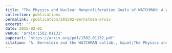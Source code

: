 ```yaml
---
title: "The Physics and Nuclear Nonproliferation Goals of WATCHMAN: A WATer CHerenkov Monitor for ANtineutrinos"
collection: publications
permalink: /publication/201502-Bernstein-arxiv
excerpt: ''
date: 2015-02-01
venue: 'arXiv:1502.01132'
paperurl: 'https://arxiv.org/pdf/1502.01132.pdf'
citation: 'A. Bernstein and the WATCHMAN collab., &quot;The Physics and Nuclear Nonproliferation Goals of WATCHMAN: A WATer CHerenkov Monitor for ANtineutrinos&quot; <i>arXiv:1502.01132</i>, Feb. 2015.'
---
```


<!-- This paper is about ... -->
